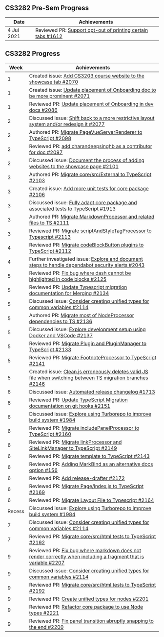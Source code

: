## CS3282 Pre-Sem Progress

| Date        | Achievements                                                                                                                             |
|-------------|------------------------------------------------------------------------------------------------------------------------------------------|
| 4 Jul 2021 | Reviewed PR: [ Support opt-out of printing certain tabs #1612](https://github.com/MarkBind/markbind/pull/1612) |

## CS3282 Progress

| Week | Achievements                                                                                                                |
|------|-----------------------------------------------------------------------------------------------------------------------------|
| 1    | Created issue: [Add CS3203 course website to the showcase tab #2070 ](https://github.com/MarkBind/markbind/issues/2070) |
| 1    | Created issue: [Update placement of Onboarding doc to be more prominent #2071](https://github.com/MarkBind/markbind/issues/2071) |
| 1    | Reviewed PR: [Update placement of Onboarding in dev docs #2086](https://github.com/MarkBind/markbind/pull/2086) |
| 2    | Discussed issue: [Shift back to a more restrictive layout system and/or redesign it #2077](https://github.com/MarkBind/markbind/issues/2077) |
| 2    | Authored PR: [Migrate PageVueServerRenderer to TypeScript #2098](https://github.com/MarkBind/markbind/pull/2098) |
| 2    | Reviewed PR: [add charandeepsinghb as a contributor for doc #2097](https://github.com/MarkBind/markbind/pull/2097) |
| 2    | Discussed issue: [Document the process of adding websites to the showcase page #2101](https://github.com/MarkBind/markbind/issues/2101) |
| 3    | Authored PR: [Migrate core/src/External to TypeScript #2103](https://github.com/MarkBind/markbind/pull/2103) |
| 3    | Created issue: [Add more unit tests for core package #2106](https://github.com/MarkBind/markbind/issues/2106) |
| 3    | Discussed issue: [Fully adapt core package and associated tests to TypeScript #1913](https://github.com/MarkBind/markbind/issues/1913) |
| 3    | Authored PR: [Migrate MarkdownProcessor and related files to TS #2111](https://github.com/MarkBind/markbind/pull/2111) |
| 3    | Reviewed PR: [Migrate scriptAndStyleTagProcessor to Typescript #2113](https://github.com/MarkBind/markbind/pull/2113) |
| 4    | Reviewed PR: [Migrate codeBlockButton plugins to TypeScript #2112](https://github.com/MarkBind/markbind/pull/2112) |
| 4    | Further investigated issue: [Explore and document steps to handle dependabot security alerts #2043](https://www.google.com/url?q=https://github.com/MarkBind/markbind/issues/2043%23issuecomment-1410034646&sa=D&source=docs&ust=1675614735199849&usg=AOvVaw0pYKgvwIC3FUMgRHK8WlzW) |
| 5    | Reviewed PR: [Fix bug where dash cannot be highlighted in code blocks #2125](https://github.com/MarkBind/markbind/pull/2125) |
| 5    | Reviewed PR: [Update Typescript migration documentation for Merging #2134](https://github.com/MarkBind/markbind/pull/2134) |
| 5    | Discussed issue: [Consider creating unified types for common variables #2114](https://github.com/MarkBind/markbind/issues/2114) |
| 5    | Authored PR: [Migrate most of NodeProcessor dependencies to TS #2136](https://github.com/MarkBind/markbind/pull/2136) |
| 5    | Discussed issue: [Explore development setup using Docker and VSCode #2137](https://github.com/MarkBind/markbind/issues/2137) |
| 5    | Reviewed PR: [Migrate Plugin and PluginManager to TypeScript #2133](https://github.com/MarkBind/markbind/pull/2133) |
| 5    | Reviewed PR: [Migrate FootnoteProcessor to TypeScript #2141](https://github.com/MarkBind/markbind/pull/2141) |
| 5    | Created issue: [Clean.js erroneously deletes valid JS file when switching between TS migration branches #2146](https://github.com/MarkBind/markbind/issues/2146) |
| 6    | Discussed issue: [Automated release changelog #1713](https://github.com/MarkBind/markbind/issues/1713) |
| 6    | Reviewed PR: [Update TypeScript Migration documentation on git hooks #2151](https://github.com/MarkBind/markbind/pull/2151) |
| 6    | Discussed issue: [Explore using Turborepo to improve build system #1984](https://github.com/MarkBind/markbind/issues/1984) |
| 6    | Reviewed PR: [Migrate includePanelProcessor to TypeScript #2160](https://github.com/MarkBind/markbind/pull/2160) |
| 6    | Reviewed PR: [Migrate linkProcessor and SiteLinkManager to TypeScript #2149](https://github.com/MarkBind/markbind/pull/2149) |
| 6    | Reviewed PR: [Migrate template to TypeScript #2143](https://github.com/MarkBind/markbind/pull/2143) |
| 6    | Reviewed PR: [Adding MarkBind as an alternative docs option #156](https://github.com/se-edu/addressbook-level3/pull/156) |
| 6    | Reviewed PR: [Add release-drafter #2172](https://github.com/MarkBind/markbind/pull/2172) |
| 6    | Reviewed PR: [Migrate Page/index.js to TypeScript #2169](https://github.com/MarkBind/markbind/pull/2169) |
| 6    | Reviewed PR: [Migrate Layout File to Typescript #2164](https://github.com/MarkBind/markbind/pull/2164) |
| Recess    | Discussed issue: [Explore using Turborepo to improve build system #1984](https://github.com/MarkBind/markbind/issues/1984) |
| 7    | Discussed issue: [Consider creating unified types for common variables #2114](https://github.com/MarkBind/markbind/issues/2114) |
| 7    | Reviewed PR: [Migrate core/src/html tests to TypeScript #2192](https://github.com/MarkBind/markbind/pull/2192) |
| 9    | Reviewed PR: [Fix bug where markdown does not render correctly when including a fragment that is variable #2207](https://github.com/MarkBind/markbind/pull/2207) |
| 9    | Discussed issue: [Consider creating unified types for common variables #2114](https://github.com/MarkBind/markbind/issues/2114) |
| 9    | Reviewed PR: [Migrate core/src/html tests to TypeScript #2192](https://github.com/MarkBind/markbind/pull/2192) |
| 9    | Reviewed PR: [Create unified types for nodes #2201](https://github.com/MarkBind/markbind/pull/2201) |
| 9    | Reviewed PR: [Refactor core package to use Node types #2221](https://github.com/MarkBind/markbind/pull/2221) |
| 9    | Reviewed PR: [Fix panel transition abruptly snapping to the end #2200](https://github.com/MarkBind/markbind/pull/2200) |
